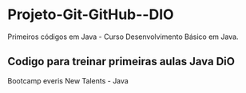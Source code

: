 # Projeto-Git-GitHub--DIO
Primeiros códigos em Java - Curso Desenvolvimento Básico em Java. 
## Codigo para treinar primeiras aulas Java DiO
Bootcamp everis New Talents - Java
